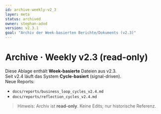 ```yaml
---
id: archive-weekly-v2_3
layer: meta
status: archived
owner: stephan-adod
version: v2.3.1
goal: "Archiv der Week-basierten Berichte/Dokuments (v2.3)"
---
```


# Archive · Weekly v2.3 (read-only)

Diese Ablage enthält **Week-basierte** Dateien aus v2.3.  
Seit v2.4 läuft das System **Cycle-basiert** (signal-driven).  
Neue Reports:  
- `docs/reports/business_loop_cycles_v2.4.md`  
- `docs/reports/reflection_cycles_v2.4.md`

> Hinweis: Archiv ist **read-only**. Keine Edits; nur historische Referenz.
